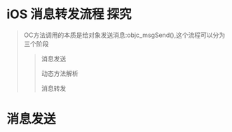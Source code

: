 # iOS 消息转发流程 探究

> OC方法调用的本质是给对象发送消息:objc_msgSend(),这个流程可以分为三个阶段
> > 消息发送
> > 
> > 动态方法解析
> > 
> > 消息转发

# **消息发送**

